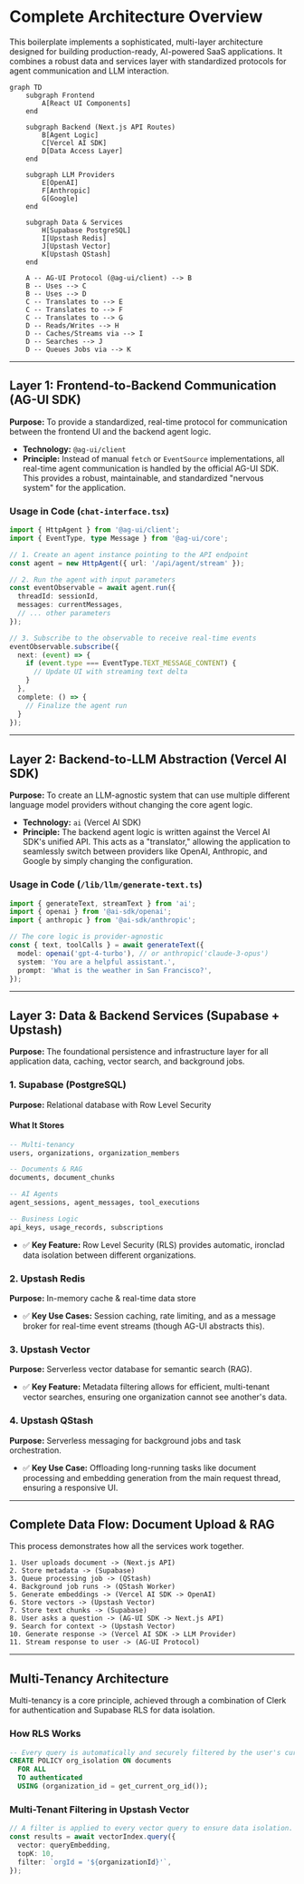 # Complete Architecture Overview

This boilerplate implements a sophisticated, multi-layer architecture designed for building production-ready, AI-powered SaaS applications. It combines a robust data and services layer with standardized protocols for agent communication and LLM interaction.

```mermaid
graph TD
    subgraph Frontend
        A[React UI Components]
    end

    subgraph Backend (Next.js API Routes)
        B[Agent Logic]
        C[Vercel AI SDK]
        D[Data Access Layer]
    end

    subgraph LLM Providers
        E[OpenAI]
        F[Anthropic]
        G[Google]
    end

    subgraph Data & Services
        H[Supabase PostgreSQL]
        I[Upstash Redis]
        J[Upstash Vector]
        K[Upstash QStash]
    end

    A -- AG-UI Protocol (@ag-ui/client) --> B
    B -- Uses --> C
    B -- Uses --> D
    C -- Translates to --> E
    C -- Translates to --> F
    C -- Translates to --> G
    D -- Reads/Writes --> H
    D -- Caches/Streams via --> I
    D -- Searches --> J
    D -- Queues Jobs via --> K
```

---

## Layer 1: Frontend-to-Backend Communication (AG-UI SDK)

**Purpose:** To provide a standardized, real-time protocol for communication between the frontend UI and the backend agent logic.

- **Technology:** `@ag-ui/client`
- **Principle:** Instead of manual `fetch` or `EventSource` implementations, all real-time agent communication is handled by the official AG-UI SDK. This provides a robust, maintainable, and standardized "nervous system" for the application.

### Usage in Code (`chat-interface.tsx`)

```typescript
import { HttpAgent } from '@ag-ui/client';
import { EventType, type Message } from '@ag-ui/core';

// 1. Create an agent instance pointing to the API endpoint
const agent = new HttpAgent({ url: '/api/agent/stream' });

// 2. Run the agent with input parameters
const eventObservable = await agent.run({
  threadId: sessionId,
  messages: currentMessages,
  // ... other parameters
});

// 3. Subscribe to the observable to receive real-time events
eventObservable.subscribe({
  next: (event) => {
    if (event.type === EventType.TEXT_MESSAGE_CONTENT) {
      // Update UI with streaming text delta
    }
  },
  complete: () => {
    // Finalize the agent run
  }
});
```

---

## Layer 2: Backend-to-LLM Abstraction (Vercel AI SDK)

**Purpose:** To create an LLM-agnostic system that can use multiple different language model providers without changing the core agent logic.

- **Technology:** `ai` (Vercel AI SDK)
- **Principle:** The backend agent logic is written against the Vercel AI SDK's unified API. This acts as a "translator," allowing the application to seamlessly switch between providers like OpenAI, Anthropic, and Google by simply changing the configuration.

### Usage in Code (`/lib/llm/generate-text.ts`)

```typescript
import { generateText, streamText } from 'ai';
import { openai } from '@ai-sdk/openai';
import { anthropic } from '@ai-sdk/anthropic';

// The core logic is provider-agnostic
const { text, toolCalls } = await generateText({
  model: openai('gpt-4-turbo'), // or anthropic('claude-3-opus')
  system: 'You are a helpful assistant.',
  prompt: 'What is the weather in San Francisco?',
});
```

---

## Layer 3: Data & Backend Services (Supabase + Upstash)

**Purpose:** The foundational persistence and infrastructure layer for all application data, caching, vector search, and background jobs.

### 1. Supabase (PostgreSQL)

**Purpose:** Relational database with Row Level Security

#### What It Stores

```sql
-- Multi-tenancy
users, organizations, organization_members

-- Documents & RAG
documents, document_chunks

-- AI Agents
agent_sessions, agent_messages, tool_executions

-- Business Logic
api_keys, usage_records, subscriptions
```

- ✅ **Key Feature:** Row Level Security (RLS) provides automatic, ironclad data isolation between different organizations.

### 2. Upstash Redis

**Purpose:** In-memory cache & real-time data store

- ✅ **Key Use Cases:** Session caching, rate limiting, and as a message broker for real-time event streams (though AG-UI abstracts this).

### 3. Upstash Vector

**Purpose:** Serverless vector database for semantic search (RAG).

- ✅ **Key Feature:** Metadata filtering allows for efficient, multi-tenant vector searches, ensuring one organization cannot see another's data.

### 4. Upstash QStash

**Purpose:** Serverless messaging for background jobs and task orchestration.

- ✅ **Key Use Case:** Offloading long-running tasks like document processing and embedding generation from the main request thread, ensuring a responsive UI.

---

## Complete Data Flow: Document Upload & RAG

This process demonstrates how all the services work together.

```
1. User uploads document -> (Next.js API)
2. Store metadata -> (Supabase)
3. Queue processing job -> (QStash)
4. Background job runs -> (QStash Worker)
5. Generate embeddings -> (Vercel AI SDK -> OpenAI)
6. Store vectors -> (Upstash Vector)
7. Store text chunks -> (Supabase)
8. User asks a question -> (AG-UI SDK -> Next.js API)
9. Search for context -> (Upstash Vector)
10. Generate response -> (Vercel AI SDK -> LLM Provider)
11. Stream response to user -> (AG-UI Protocol)
```

---

## Multi-Tenancy Architecture

Multi-tenancy is a core principle, achieved through a combination of Clerk for authentication and Supabase RLS for data isolation.

### How RLS Works

```sql
-- Every query is automatically and securely filtered by the user's current organization.
CREATE POLICY org_isolation ON documents
  FOR ALL
  TO authenticated
  USING (organization_id = get_current_org_id());
```

### Multi-Tenant Filtering in Upstash Vector

```typescript
// A filter is applied to every vector query to ensure data isolation.
const results = await vectorIndex.query({
  vector: queryEmbedding,
  topK: 10,
  filter: `orgId = '${organizationId}'`,
});
```
